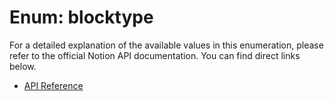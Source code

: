 # Enum: blocktype

For a detailed explanation of the available values in this enumeration, please refer to the official Notion API documentation. You can find direct links below.

- [API Reference](https://developers.notion.com/reference/block#keys)
